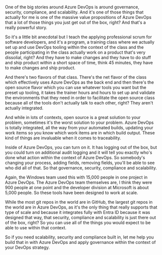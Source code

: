 One of the big stories around Azure DevOps is around governance, security, compliance, and scalability. And it's one of those things that actually for me is one of the massive value propositions of Azure DevOps that a lot of those things you just get out of the box, right? And that's a really powerful story.

So it's a little bit anecdotal but I teach the applying professional scrum for software developers, and it's a program, a training class where we actually set up and use DevOps tooling within the context of the class and the people participating in the class actually work on a product that's very dissolial, right? And they have to make changes and they have to do stuff and ship product within a short space of time, think 45 minutes, they have to make changes and ship product.

And there's two flavors of that class. There's the net flavor of the class which effectively uses Azure DevOps as the back end and then there's the open source flavor which you can use whatever tools you want but the preset up tooling, it takes the trainer hours and hours to set up and validate the environments that they need in order to facilitate the open source class because all of the tools don't actually talk to each other, right? They aren't actually integrated.

And while in lots of contexts, open source is a great solution to your problem, sometimes it's the worst solution to your problem. Azure DevOps is totally integrated, all the way from your automated builds, updating your work items so you know which work items are in which build output. These kind of things are invaluable when it comes to traceability.

Inside of Azure DevOps, you can turn on it. It has logging out of the box, but you could turn on additional audit logging and it will tell you exactly who's done what action within the context of Azure DevOps. So somebody's changing your process, adding fields, removing fields, you'll be able to see who did all of that. So that governance, security, compliance and scalability.

Again, the Windows team used this with 15,000 people in one project in Azure DevOps. The Azure DevOps team themselves are, I think they were 900 people at one point and the developer division at Microsoft is about 5,000 people. So these tools have been designed to work at scale.

While the most git repos in the world are in GitHub, the largest git repos in the world are in Azure DevOps, as it's the only thing that really supports that type of scale and because it integrates fully with Entra ID because it was designed that way, that security, compliance and scalability is just there out of the box, right? So you can use all of the things you would expect to be able to use within that context.

So if you need scalability, security and compliance built in, let me help you build that in with Azure DevOps and apply governance within the context of your DevOps strategy.